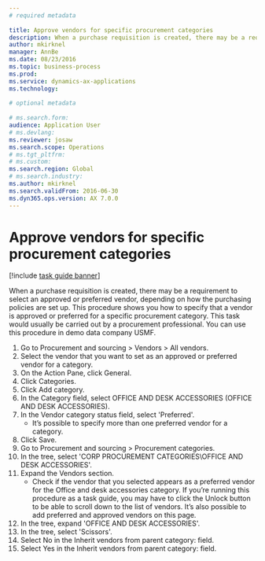 ```yaml
--- 
# required metadata 
 
title: Approve vendors for specific procurement categories
description: When a purchase requisition is created, there may be a requirement to select an approved or preferred vendor, depending on how the purchasing policies are set up. 
author: mkirknel
manager: AnnBe 
ms.date: 08/23/2016
ms.topic: business-process 
ms.prod:  
ms.service: dynamics-ax-applications 
ms.technology:  
 
# optional metadata 
 
# ms.search.form:   
audience: Application User 
# ms.devlang:  
ms.reviewer: josaw
ms.search.scope: Operations 
# ms.tgt_pltfrm:  
# ms.custom:  
ms.search.region: Global
# ms.search.industry: 
ms.author: mkirknel
ms.search.validFrom: 2016-06-30 
ms.dyn365.ops.version: AX 7.0.0 
---
```

# Approve vendors for specific procurement categories

[!include [task guide banner](../../includes/task-guide-banner.md)]

When a purchase requisition is created, there may be a requirement to select an approved or preferred vendor, depending on how the purchasing policies are set up. This procedure shows you how to specify that a vendor is approved or preferred for a specific procurement category. This task would usually be carried out by a procurement professional. You can use this procedure in demo data company USMF.

1. Go to Procurement and sourcing > Vendors > All vendors.
2. Select the vendor that you want to set as an approved or preferred vendor for a category.
3. On the Action Pane, click General.
4. Click Categories.
5. Click Add category.
6. In the Category field, select OFFICE AND DESK ACCESSORIES (OFFICE AND DESK ACCESSORIES).
7. In the Vendor category status field, select 'Preferred'.
    * It’s possible to specify more than one preferred vendor for a category.  
8. Click Save.
9. Go to Procurement and sourcing > Procurement categories.
10. In the tree, select 'CORP PROCUREMENT CATEGORIES\OFFICE AND DESK ACCESSORIES'.
11. Expand the Vendors section.
    * Check if the vendor that you selected  appears as a preferred vendor for the Office and desk accessories category. If you’re running this procedure as a task guide, you may have to click the Unlock button to be able to scroll down to the list of vendors.  It’s also possible to add preferred and approved vendors on this page.  
12. In the tree, expand 'OFFICE AND DESK ACCESSORIES'.
13. In the tree, select 'Scissors'.
14. Select No in the Inherit vendors from parent category: field.
15. Select Yes in the Inherit vendors from parent category: field.

